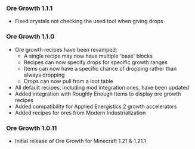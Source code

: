 ### Ore Growth 1.1.1
- Fixed crystals not checking the used tool when giving drops

### Ore Growth 1.1.0
- Ore growth recipes have been revamped:
  - A single recipe may now have multiple 'base' blocks
  - Recipes can now specify drops for specific growth ranges
  - Items can now have a specific chance of dropping rather than always dropping
  - Drops can now pull from a loot table
- All default recipes, including mod integration ones, have been updated
- Added integration with Roughly Enough Items to display ore growth recipes
- Added compatibility for Applied Energistics 2 growth accelerators
- Added recipes for ores from Modern Industrialization

### Ore Growth 1.0.11
- Initial release of Ore Growth for Minecraft 1.21 & 1.21.1
